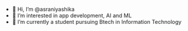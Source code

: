 - 👋 Hi, I’m @asraniyashika
- 👀 I’m interested in app development, AI and ML
- 🌱 I’m currently a student pursuing Btech in Information Technology

<!---
asraniyashika/asraniyashika is a ✨ special ✨ repository because its `README.md` (this file) appears on your GitHub profile.
You can click the Preview link to take a look at your changes.
--->
